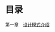 # 目录

第一章　[设计模式介绍](https://github.com/Hushabyme/Notebook/tree/master/04%20-%20JavaScript%20%E8%AE%BE%E8%AE%A1%E6%A8%A1%E5%BC%8F/01%20-%20%E8%AE%BE%E8%AE%A1%E6%A8%A1%E5%BC%8F%E4%BB%8B%E7%BB%8D)

